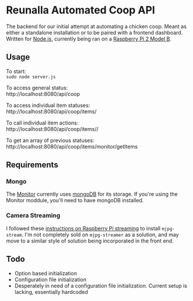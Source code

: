 
# Reunalla Automated Coop API

The backend for our initial attempt at automating a chicken coop. Meant as either a standalone installation or to be paired with a frontend dashboard. Written for [Node.js](https://nodejs.org/), currently being ran on a [Raspberry Pi 2 Model B](https://www.raspberrypi.org/products/raspberry-pi-2-model-b/).


## Usage

To start:  
`sudo node server.js`

To access general status:  
http://localhost:8080/api/coop

To access individual item statuses:  
http://localhost:8080/api/coop/items/<ITEM NAME>

To call individual item actions:  
http://localhost:8080/api/coop/items/<ITEM NAME>/<ACTION>

To get an array of previous statuses:  
http://localhost:8080/api/coop/items/monitor/getItems


## Requirements

### Mongo
The [Monitor](monitor.js) currently uses [mongoDB](https://www.mongodb.com/) for its storage. If you're using the Monitor moddule, you'll need to have mongoDB installed.

### Camera Streaming
I followed these [instructions on Raspberry Pi streaming](http://blog.cudmore.io/post/2015/03/15/Installing-mjpg-streamer-on-a-raspberry-pi/) to install `mjpg-stream`. I'm not completely sold on `mjpg-streamer` as a solution, and may move to a similar style of solution being incorporated in the front end.


## Todo

* Option based initialization
* Configuration file initialization
 * Desperately in need of a configuration file initialization. Current setup is lacking, essentially hardcoded